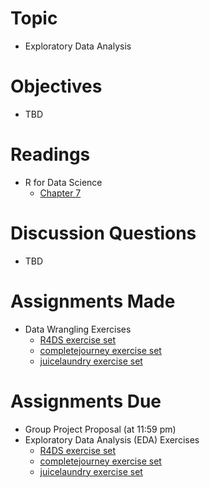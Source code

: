 # Topic

* Exploratory Data Analysis

# Objectives

* TBD

# Readings

* R for Data Science
   + [Chapter 7][chapter 7]

# Discussion Questions

* TBD

# Assignments Made

* Data Wrangling Exercises
   + [R4DS exercise set][r4ds data wrang exercises]
   + [completejourney exercise set][completejourney data wrang exercises]
   + [juicelaundry exercise set][juicelaundry data wrang exercises]

# Assignments Due

* Group Project Proposal (at 11:59 pm)
* Exploratory Data Analysis (EDA) Exercises
   + [R4DS exercise set][r4ds eda exercises]
   + [completejourney exercise set][completejourney eda exercises]
   + [juicelaundry exercise set][juicelaundry eda exercises] 

[chapter 7]: https://r4ds.had.co.nz/exploratory-data-analysis.html
[completejourney eda exercises]: https://github.com/GCOM7140/completejourney-exercises/blob/master/solutions/03-exploratory-data-analysis-solutions.md#exploratory-data-analysis-eda-solutions
[completejourney data wrang exercises]: https://github.com/GCOM7140/completejourney-exercises/blob/master/exercises/01-data-wrangling-exercises.md#data-wrangling-exercises
[juicelaundry eda exercises]: https://github.com/GCOM7140/juicelaundry-exercises/blob/master/solutions/03-exploratory-data-analysis-solutions.md#exploratory-data-analysis-eda-solutions
[juicelaundry data wrang exercises]: https://github.com/GCOM7140/juicelaundry-exercises/blob/master/exercises/01-data-wrangling-exercises.md#data-wrangling-exercises
[r4ds eda exercises]: https://github.com/GCOM7140/r4ds-exercises/blob/master/solutions/03-exploratory-data-analysis-solutions.md#exploratory-data-analysis-eda-solutions
[r4ds data wrang exercises]: https://github.com/GCOM7140/r4ds-exercises/blob/master/exercises/01-data-wrangling-exercises.md#data-wrangling-exercises